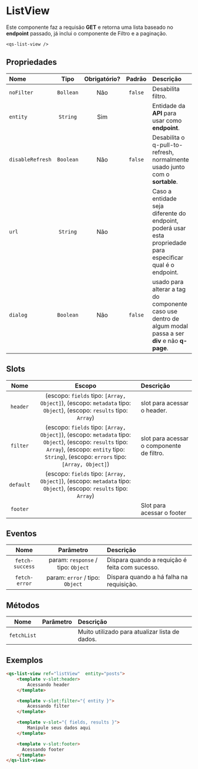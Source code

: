 # ListView

Este componente faz a requisão **GET** e retorna uma lista baseado no **endpoint** passado, já inclui o componente de Filtro e a paginação.

```
<qs-list-view />
```

## Propriedades

| Nome | Tipo | Obrigatório? | Padrão | Descrição |
|:-|:-:|:-:|:-:|:-|
| `noFilter` | `Bollean` | Não | `false` | Desabilita filtro. |
| `entity` | `String` | Sim | | Entidade da **API** para usar como **endpoint**. |
| `disableRefresh` | `Boolean` | Não | `false` | Desabilita o q-pull-to-refresh, normalmente usado junto com o **sortable**. |
| `url` | `String` | Não |  | Caso a entidade seja diferente do endpoint, poderá usar esta propriedade para especificar qual é o endpoint. |
| `dialog` | `Boolean` | Não | `false` | usado para alterar a tag do componente caso use dentro de algum modal passa a ser **div** e não **q-page**. |

## Slots

| Nome | Escopo | Descrição |
|:-:|:-:|:-|
| `header` | (escopo: `fields` tipo: `[Array, Object]`), (escopo: `metadata` tipo: `Object`), (escopo: `results` tipo: `Array`) | slot para acessar o header. |
| `filter` | (escopo: `fields` tipo: `[Array, Object]`), (escopo: `metadata` tipo: `Object`), (escopo: `results` tipo: `Array`), (escopo: `entity` tipo: `String`), (escopo: `errors` tipo: `[Array, Object]`)  | slot para acessar o componente de filtro. |
| `default` | (escopo: `fields` tipo: `[Array, Object]`), (escopo: `metadata` tipo: `Object`), (escopo: `results` tipo: `Array`) |  |
| `footer` | | Slot para acessar o footer |

## Eventos

| Nome | Parâmetro | Descrição |
|:-:|:-:|:-|
| `fetch-success` | param: `response` / tipo: `Object` | Dispara quando a requição é feita com sucesso. |
| `fetch-error` | param: `error` / tipo: `Object` | Dispara quando a há falha na requisição. |

## Métodos

| Nome | Parâmetro | Descrição |
|:-:|:-:|:-|
| `fetchList` | | Muito utilizado para atualizar lista de dados. |

## Exemplos

```html
<qs-list-view ref="listView"  entity="posts">
	<template v-slot:header>
		Acessando header
	</template>

	<template v-slot:filter="{ entity }">
		Acessando filter
	</template>

	<template v-slot="{ fields, results }">
		Manipule seus dados aqui
	</template>

	<template v-slot:footer>
	  Acessando footer
	</template>
</qs-list-view>
```
